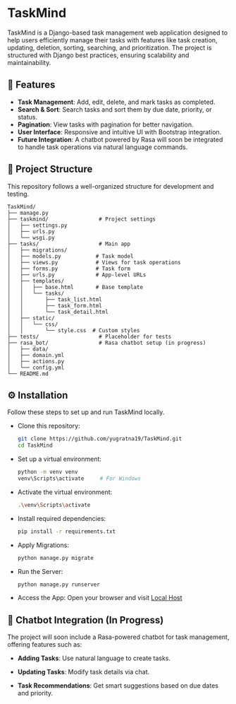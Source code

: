 # TaskMind

TaskMind is a Django-based task management web application designed to help users efficiently manage their tasks with features like task creation, updating, deletion, sorting, searching, and prioritization. The project is structured with Django best practices, ensuring scalability and maintainability.

## 🚀 Features

- **Task Management**: Add, edit, delete, and mark tasks as completed.
- **Search & Sort**: Search tasks and sort them by due date, priority, or status.
- **Pagination**: View tasks with pagination for better navigation.
- **User Interface**: Responsive and intuitive UI with Bootstrap integration.
- **Future Integration**: A chatbot powered by Rasa will soon be integrated to handle task operations via natural language commands.

## 📂 Project Structure

This repository follows a well-organized structure for development and testing.

```plaintext
TaskMind/
├── manage.py
├── taskmind/                # Project settings
│   ├── settings.py
│   ├── urls.py
│   └── wsgi.py
├── tasks/                   # Main app
│   ├── migrations/
│   ├── models.py           # Task model
│   ├── views.py            # Views for task operations
│   ├── forms.py            # Task form
│   ├── urls.py             # App-level URLs
│   ├── templates/
│   │   ├── base.html       # Base template
│   │   └── tasks/
│   │       ├── task_list.html
│   │       ├── task_form.html
│   │       └── task_detail.html
│   ├── static/
│   │   └── css/
│   │       └── style.css  # Custom styles
├── tests/                   # Placeholder for tests
├── rasa_bot/                # Rasa chatbot setup (in progress)
│   ├── data/
│   ├── domain.yml
│   ├── actions.py
│   └── config.yml
└── README.md
```

## ⚙️ Installation

Follow these steps to set up and run TaskMind locally.

- Clone this repository:

    ```bash
    git clone https://github.com/yugratna19/TaskMind.git
    cd TaskMind
    
- Set up a virtual environment:

    ```bash
    python -m venv venv
    venv\Scripts\activate     # For Windows

- Activate the virtual environment:

    ```bash
    .\venv\Scripts\activate

- Install required dependencies:

    ```bash
    pip install -r requirements.txt

- Apply Migrations:

    ```bash
    python manage.py migrate

- Run the Server:

    ```bash
    python manage.py runserver

- Access the App: Open your browser and visit [Local Host](http://127.0.0.1:8000/)

## 🤖 Chatbot Integration (In Progress)

The project will soon include a Rasa-powered chatbot for task management, offering features such as:

- **Adding Tasks**: Use natural language to create tasks.

- **Updating Tasks**: Modify task details via chat.

- **Task Recommendations**: Get smart suggestions based on due dates and priority.
